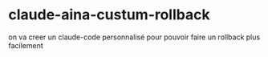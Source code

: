 # claude-aina-custum-rollback
on va creer un claude-code personnalisé pour pouvoir faire un rollback plus facilement
